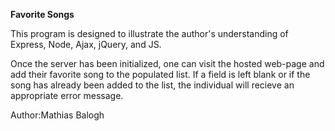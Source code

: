 
**Favorite Songs**


This program is designed to illustrate the author's understanding of Express, Node, Ajax, jQuery, and JS.

Once the server has been initialized, one can visit the hosted web-page and add their favorite song to the populated list. If a field is left blank or if the song has already been added to the list, the individual will recieve an appropriate error message.

Author:Mathias Balogh
